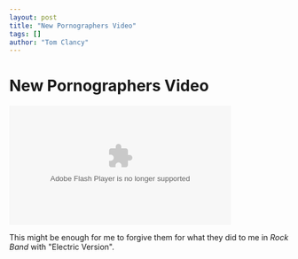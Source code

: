 ```yaml
---
layout: post
title: "New Pornographers Video"
tags: []
author: "Tom Clancy"
---
```


# New Pornographers Video

<object width="400" height="215"><param name="movie" value="http://media.imeem.com/v/7lh0pR4kRE/aus=false/pv=2"></param><param name="allowFullScreen" value="true"></param><embed src="http://media.imeem.com/v/7lh0pR4kRE/aus=false/pv=2" type="application/x-shockwave-flash" width="400" height="215" allowFullScreen="true"></embed></object>

<p>This might be enough for me to forgive them for what they did to me in <em>Rock Band</em> with "Electric Version".</p>
